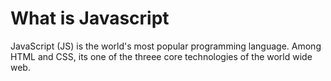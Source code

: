 # What is Javascript
JavaScript (JS) is the world's most popular programming language. Among HTML and CSS, its one of the threee core technologies of the world wide web. 



